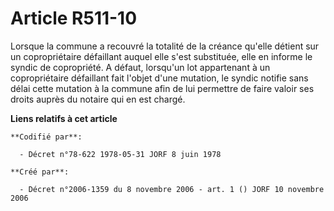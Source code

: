 # Article R511-10

Lorsque la commune a recouvré la totalité de la créance qu'elle détient sur un copropriétaire défaillant auquel elle s'est
substituée, elle en informe le syndic de copropriété. A défaut, lorsqu'un lot appartenant à un copropriétaire défaillant fait
l'objet d'une mutation, le syndic notifie sans délai cette mutation à la commune afin de lui permettre de faire valoir ses
droits auprès du notaire qui en est chargé.

**Liens relatifs à cet article**

	**Codifié par**:

	  - Décret n°78-622 1978-05-31 JORF 8 juin 1978

	**Créé par**:

	  - Décret n°2006-1359 du 8 novembre 2006 - art. 1 () JORF 10 novembre 2006
